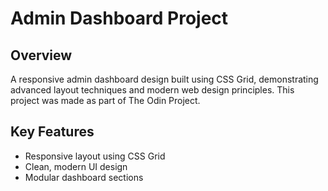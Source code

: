 # Admin Dashboard Project

## Overview

A responsive admin dashboard design built using CSS Grid, demonstrating advanced layout techniques and modern web design principles. This project was made as part of The Odin Project.

## Key Features

- Responsive layout using CSS Grid
- Clean, modern UI design
- Modular dashboard sections
